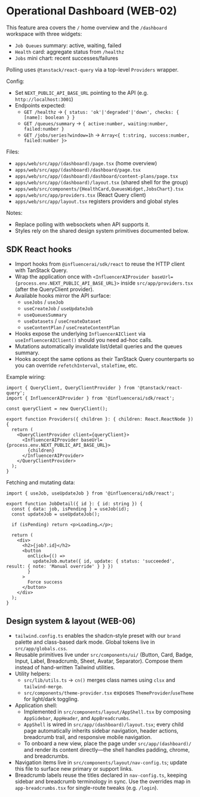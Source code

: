 # Operational Dashboard (WEB-02)

This feature area covers the `/` home overview and the `/dashboard` workspace with three widgets:
- `Job Queues` summary: active, waiting, failed
- `Health` card: aggregate status from `/healthz`
- `Jobs` mini chart: recent successes/failures

Polling uses `@tanstack/react-query` via a top-level `Providers` wrapper.

Config:
- Set `NEXT_PUBLIC_API_BASE_URL` pointing to the API (e.g. `http://localhost:3001`)
- Endpoints expected:
  - `GET /healthz` -> `{ status: 'ok'|'degraded'|'down', checks: { [name]: boolean } }`
  - `GET /queues/summary` -> `{ active:number, waiting:number, failed:number }`
  - `GET /jobs/series?window=1h` -> `Array<{ t:string, success:number, failed:number }>`

Files:
- `apps/web/src/app/(dashboard)/page.tsx` (home overview)
- `apps/web/src/app/(dashboard)/dashboard/page.tsx`
- `apps/web/src/app/(dashboard)/dashboard/content-plans/page.tsx`
- `apps/web/src/app/(dashboard)/layout.tsx` (shared shell for the group)
- `apps/web/src/components/{HealthCard,QueuesWidget,JobsChart}.tsx`
- `apps/web/src/app/providers.tsx` (React Query client)
- `apps/web/src/app/layout.tsx` registers providers and global styles

Notes:
- Replace polling with websockets when API supports it.
- Styles rely on the shared design system primitives documented below.

## SDK React hooks

- Import hooks from `@influencerai/sdk/react` to reuse the HTTP client with TanStack Query.
- Wrap the application once with `<InfluencerAIProvider baseUrl={process.env.NEXT_PUBLIC_API_BASE_URL}>` inside `src/app/providers.tsx` (after the QueryClient provider).
- Available hooks mirror the API surface:
  - `useJobs` / `useJob`
  - `useCreateJob` / `useUpdateJob`
  - `useQueuesSummary`
  - `useDatasets` / `useCreateDataset`
  - `useContentPlan` / `useCreateContentPlan`
- Hooks expose the underlying `InfluencerAIClient` via `useInfluencerAIClient()` should you need ad-hoc calls.
- Mutations automatically invalidate list/detail queries and the queues summary.
- Hooks accept the same options as their TanStack Query counterparts so you can override `refetchInterval`, `staleTime`, etc.

Example wiring:

```tsx
import { QueryClient, QueryClientProvider } from '@tanstack/react-query';
import { InfluencerAIProvider } from '@influencerai/sdk/react';

const queryClient = new QueryClient();

export function Providers({ children }: { children: React.ReactNode }) {
  return (
    <QueryClientProvider client={queryClient}>
      <InfluencerAIProvider baseUrl={process.env.NEXT_PUBLIC_API_BASE_URL}>
        {children}
      </InfluencerAIProvider>
    </QueryClientProvider>
  );
}
```

Fetching and mutating data:

```tsx
import { useJob, useUpdateJob } from '@influencerai/sdk/react';

export function JobDetail({ id }: { id: string }) {
  const { data: job, isPending } = useJob(id);
  const updateJob = useUpdateJob();

  if (isPending) return <p>Loading…</p>;

  return (
    <div>
      <h2>{job?.id}</h2>
      <button
        onClick={() =>
          updateJob.mutate({ id, update: { status: 'succeeded', result: { note: 'Manual override' } } })
        }
      >
        Force success
      </button>
    </div>
  );
}
```

## Design system & layout (WEB-06)

- `tailwind.config.ts` enables the shadcn-style preset with our `brand` palette and class-based dark mode. Global tokens live in
  `src/app/globals.css`.
- Reusable primitives live under `src/components/ui/` (Button, Card, Badge, Input, Label, Breadcrumb, Sheet, Avatar, Separator).
  Compose them instead of hand-written Tailwind utilities.
- Utility helpers:
  - `src/lib/utils.ts` → `cn()` merges class names using `clsx` and `tailwind-merge`.
  - `src/components/theme-provider.tsx` exposes `ThemeProvider`/`useTheme` for light/dark toggling.
- Application shell:
  - Implemented in `src/components/layout/AppShell.tsx` by composing `AppSidebar`, `AppHeader`, and `AppBreadcrumbs`.
  - `AppShell` is wired in `src/app/(dashboard)/layout.tsx`; every child page automatically inherits sidebar navigation, header
    actions, breadcrumb trail, and responsive mobile navigation.
  - To onboard a new view, place the page under `src/app/(dashboard)/` and render its content directly—the shell handles padding,
    chrome, and breadcrumbs.
- Navigation items live in `src/components/layout/nav-config.ts`; update this file to surface new primary or support links.
- Breadcrumb labels reuse the titles declared in `nav-config.ts`, keeping sidebar and breadcrumb terminology in sync. Use the
  overrides map in `app-breadcrumbs.tsx` for single-route tweaks (e.g. `/login`).
